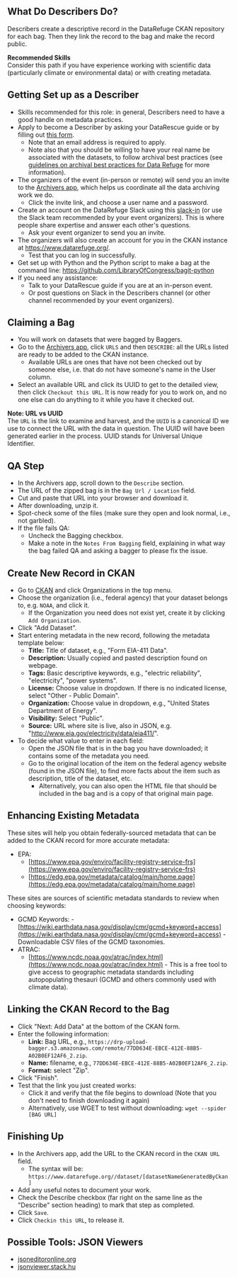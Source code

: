 ## What Do Describers Do?

Describers create a descriptive record in the DataRefuge CKAN repository for each bag. Then they link the record to the bag and make the record public.

<div class = "note">
  <strong>Recommended Skills</strong> <br />  
  Consider this path if you have experience working with scientific data (particularly climate or environmental data) or with creating metadata.
</div>

## Getting Set up as a Describer

- Skills recommended for this role: in general, Describers need to have a good handle on metadata practices.
- Apply to become a Describer by asking your DataRescue guide or by filling out [this form](https://docs.google.com/a/temple.edu/forms/d/e/1FAIpQLSfh9YIFnDrc-Cuc0hTd-U37J3D8xw8K7VXmzWkPs6Y5Q0wfVg/viewform).
    - Note that an email address is required to apply.
    - Note also that you should be willing to have your real name be associated with the datasets, to follow archival best practices (see [guidelines on archival best practices for Data Refuge](http://www.ppehlab.org/blogposts/2017/2/1/data-refuge-rests-on-a-clear-chain-of-custody) for more information).
- The organizers of the event (in-person or remote) will send you an invite to the [Archivers app](http://www.archivers.space/), which helps us coordinate all the data archiving work we do.
  	- Click the invite link, and choose a user name and a password.
- Create an account on the DataRefuge Slack using this [slack-in](https://rauchg-slackin-qonsfhhvxs.now.sh/) (or use the Slack team recommended by your event organizers). This is where people share expertise and answer each other's questions.
	- Ask your event organizer to send you an invite.
- The organizers will also create an account for you in the CKAN instance at https://www.datarefuge.org/.
    - Test that you can log in successfully.
- Get set up with Python and the Python script to make a bag at the command line: https://github.com/LibraryOfCongress/bagit-python
- If you need any assistance:
    - Talk to your DataRescue guide if you are at an in-person event.
    - Or post questions on Slack in the Describers channel (or other channel recommended by your event organizers).

## Claiming a Bag

- You will work on datasets that were bagged by Baggers.
- Go to the [Archivers app](http://www.archivers.space/), click `URLS` and then `DESCRIBE`: all the URLs listed are ready to be added to the CKAN instance.
    - Available URLs are ones that have not been checked out by someone else, i.e. that do not have someone's name in the User column.
- Select an available URL and click its UUID to get to the detailed view, then click `Checkout this URL`. It is now ready for you to work on, and no one else can do anything to it while you have it checked out.

<div class = "note">
  <strong>Note: URL vs UUID</strong> <br />  
  The <code>URL</code> is the link to examine and harvest, and the <code>UUID</code> is a canonical ID we use to connect the URL with the data in question. The UUID will have been generated earlier in the process. UUID stands for Universal Unique Identifier.
</div>

## QA Step

- In the Archivers app, scroll down to the `Describe` section.
- The URL of the zipped bag is in the `Bag Url / Location` field.
- Cut and paste that URL into your browser and download it. 
- After downloading, unzip it.
- Spot-check some of the files (make sure they open and look normal, i.e., not garbled).
- If the file fails QA:
    - Uncheck the Bagging checkbox.
    - Make a note in the `Notes From Bagging` field, explaining in what way the bag failed QA and asking a bagger to please fix the issue.

## Create New Record in CKAN

- Go to [CKAN](https://www.datarefuge.org/) and click Organizations in the top menu.
- Choose the organization (i.e., federal agency) that your dataset belongs to, e.g. `NOAA`, and click it.
    - If the Organization you need does not exist yet, create it by clicking `Add Organization`.
- Click "Add Dataset".
- Start entering metadata in the new record, following the metadata template below:
    - **Title:** Title of dataset, e.g., "Form EIA-411 Data".
    - **Description:** Usually copied and pasted description found on webpage.
    - **Tags:** Basic descriptive keywords, e.g., "electric reliability", "electricity", "power systems".
    - **License:** Choose value in dropdown. If there is no indicated license, select "Other - Public Domain".
    - **Organization:** Choose value in dropdown, e.g., "United States Department of Energy".
    - **Visibility:** Select "Public".
    - **Source:** URL where site is live, also in JSON, e.g. "http://www.eia.gov/electricity/data/eia411/".
- To decide what value to enter in each field:
    - Open the JSON file that is in the bag you have downloaded; it contains some of the metadata you need.
    - Go to the original location of the item on the federal agency website (found in the JSON file), to find more facts about the item such as description, title of the dataset, etc.
        - Alternatively, you can also open the HTML file that should be included in the bag and is a copy of that original main page.

## Enhancing Existing Metadata

These sites will help you obtain federally-sourced metadata that can be added to the CKAN record for more accurate metadata:

- EPA:
	- [https://www.epa.gov/enviro/facility-registry-service-frs](https://www.epa.gov/enviro/facility-registry-service-frs)
	- [https://edg.epa.gov/metadata/catalog/main/home.page](https://edg.epa.gov/metadata/catalog/main/home.page)

These sites are sources of scientific metadata standards to review when choosing keywords:

- GCMD Keywords:
       - [https://wiki.earthdata.nasa.gov/display/cmr/gcmd+keyword+access](https://wiki.earthdata.nasa.gov/display/cmr/gcmd+keyword+access) - Downloadable CSV files of the GCMD taxonomies.
- ATRAC:
	- [https://www.ncdc.noaa.gov/atrac/index.html](https://www.ncdc.noaa.gov/atrac/index.html) - This is a free tool to give access to geographic metadata standards including autopopulating thesauri (GCMD and others commonly used with climate data).

## Linking the CKAN Record to the Bag

- Click "Next: Add Data" at the bottom of the CKAN form.
- Enter the following information:
    - **Link:** Bag URL, e.g., `https://drp-upload-bagger.s3.amazonaws.com/remote/77DD634E-EBCE-412E-88B5-A02B0EF12AF6_2.zip`.
    - **Name:** filename, e.g., `77DD634E-EBCE-412E-88B5-A02B0EF12AF6_2.zip`.
    - **Format:** select "Zip".
- Click "Finish".
- Test that the link you just created works:
    - Click it and verify that the file begins to download (Note that you don't need to finish downloading it again)
    - Alternatively, use WGET to test without downloading: `wget --spider [BAG URL]`

## Finishing Up

- In the Archivers app, add the URL to the CKAN record in the `CKAN URL` field.
    - The syntax will be:
     `https://www.datarefuge.org//dataset/[datasetNameGeneratedByCkan]`
- Add any useful notes to document your work.
- Check the Describe checkbox (far right on the same line as the "Describe" section heading) to mark that step as completed.
- Click `Save`.
- Click `Checkin this URL`, to release it.

## Possible Tools: JSON Viewers

- [jsoneditoronline.org](http://www.jsoneditoronline.org/)
- [jsonviewer.stack.hu](http://jsonviewer.stack.hu/)
